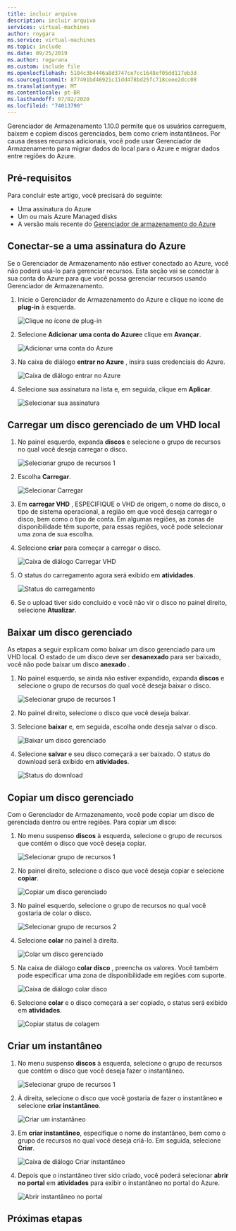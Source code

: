 ```yaml
---
title: incluir arquivo
description: incluir arquivo
services: virtual-machines
author: roygara
ms.service: virtual-machines
ms.topic: include
ms.date: 09/25/2019
ms.author: rogarana
ms.custom: include file
ms.openlocfilehash: 5104c3b4446a8d3747ce7cc1648ef05dd117eb3d
ms.sourcegitcommit: 877491bd46921c11dd478bd25fc718ceee2dcc08
ms.translationtype: MT
ms.contentlocale: pt-BR
ms.lasthandoff: 07/02/2020
ms.locfileid: "74013790"
---
```

Gerenciador de Armazenamento 1.10.0 permite que os usuários carreguem, baixem e copiem discos gerenciados, bem como criem instantâneos. Por causa desses recursos adicionais, você pode usar Gerenciador de Armazenamento para migrar dados do local para o Azure e migrar dados entre regiões do Azure.

## <a name="prerequisites"></a>Pré-requisitos

Para concluir este artigo, você precisará do seguinte:
- Uma assinatura do Azure
- Um ou mais Azure Managed disks
- A versão mais recente do [Gerenciador de armazenamento do Azure](https://azure.microsoft.com/features/storage-explorer/)

## <a name="connect-to-an-azure-subscription"></a>Conectar-se a uma assinatura do Azure

Se o Gerenciador de Armazenamento não estiver conectado ao Azure, você não poderá usá-lo para gerenciar recursos. Esta seção vai se conectar à sua conta do Azure para que você possa gerenciar recursos usando Gerenciador de Armazenamento.

1. Inicie o Gerenciador de Armazenamento do Azure e clique no ícone de **plug-in** à esquerda.

    ![Clique no ícone de plug-in](media/disks-upload-vhd-to-managed-disk-storage-explorer/plug-in-icon.png)

1. Selecione **Adicionar uma conta do Azure**e clique em **Avançar**.

    ![Adicionar uma conta do Azure](media/disks-upload-vhd-to-managed-disk-storage-explorer/connect-to-azure.png)

1. Na caixa de diálogo **entrar no Azure** , insira suas credenciais do Azure.

    ![Caixa de diálogo entrar no Azure](media/disks-upload-vhd-to-managed-disk-storage-explorer/sign-in.png)

1. Selecione sua assinatura na lista e, em seguida, clique em **Aplicar**.

    ![Selecionar sua assinatura](media/disks-upload-vhd-to-managed-disk-storage-explorer/select-subscription.png)

## <a name="upload-a-managed-disk-from-an-on-prem-vhd"></a>Carregar um disco gerenciado de um VHD local

1. No painel esquerdo, expanda **discos** e selecione o grupo de recursos no qual você deseja carregar o disco.

    ![Selecionar grupo de recursos 1](media/disks-upload-vhd-to-managed-disk-storage-explorer/select-rg1.png)

1. Escolha **Carregar**.

    ![Selecionar Carregar](media/disks-upload-vhd-to-managed-disk-storage-explorer/upload-button.png)

1. Em **carregar VHD** , ESPECIFIQUE o VHD de origem, o nome do disco, o tipo de sistema operacional, a região em que você deseja carregar o disco, bem como o tipo de conta. Em algumas regiões, as zonas de disponibilidade têm suporte, para essas regiões, você pode selecionar uma zona de sua escolha.
1. Selecione **criar** para começar a carregar o disco.

    ![Caixa de diálogo Carregar VHD](media/disks-upload-vhd-to-managed-disk-storage-explorer/upload-vhd-dialog.png)

1. O status do carregamento agora será exibido em **atividades**.

    ![Status do carregamento](media/disks-upload-vhd-to-managed-disk-storage-explorer/activity-uploading.png)

1. Se o upload tiver sido concluído e você não vir o disco no painel direito, selecione **Atualizar**.

## <a name="download-a-managed-disk"></a>Baixar um disco gerenciado

As etapas a seguir explicam como baixar um disco gerenciado para um VHD local. O estado de um disco deve ser **desanexado** para ser baixado, você não pode baixar um disco **anexado** .

1. No painel esquerdo, se ainda não estiver expandido, expanda **discos** e selecione o grupo de recursos do qual você deseja baixar o disco.

    ![Selecionar grupo de recursos 1](media/disks-upload-vhd-to-managed-disk-storage-explorer/select-rg1.png)

1. No painel direito, selecione o disco que você deseja baixar.
1. Selecione **baixar** e, em seguida, escolha onde deseja salvar o disco.

    ![Baixar um disco gerenciado](media/disks-upload-vhd-to-managed-disk-storage-explorer/download-button.png)

1. Selecione **salvar** e seu disco começará a ser baixado. O status do download será exibido em **atividades**.

    ![Status do download](media/disks-upload-vhd-to-managed-disk-storage-explorer/activity-downloading.png)

## <a name="copy-a-managed-disk"></a>Copiar um disco gerenciado

Com o Gerenciador de Armazenamento, você pode copiar um disco de gerenciada dentro ou entre regiões. Para copiar um disco:

1. No menu suspenso **discos** à esquerda, selecione o grupo de recursos que contém o disco que você deseja copiar.

    ![Selecionar grupo de recursos 1](media/disks-upload-vhd-to-managed-disk-storage-explorer/select-rg1.png)

1. No painel direito, selecione o disco que você deseja copiar e selecione **copiar**.

    ![Copiar um disco gerenciado](media/disks-upload-vhd-to-managed-disk-storage-explorer/copy-button.png)

1. No painel esquerdo, selecione o grupo de recursos no qual você gostaria de colar o disco.

    ![Selecionar grupo de recursos 2](media/disks-upload-vhd-to-managed-disk-storage-explorer/select-rg2.png)

1. Selecione **colar** no painel à direita.

    ![Colar um disco gerenciado](media/disks-upload-vhd-to-managed-disk-storage-explorer/paste-button.png)

1. Na caixa de diálogo **colar disco** , preencha os valores. Você também pode especificar uma zona de disponibilidade em regiões com suporte.

    ![Caixa de diálogo colar disco](media/disks-upload-vhd-to-managed-disk-storage-explorer/paste-disk-dialog.png)

1. Selecione **colar** e o disco começará a ser copiado, o status será exibido em **atividades**.

    ![Copiar status de colagem](media/disks-upload-vhd-to-managed-disk-storage-explorer/activity-copying.png)

## <a name="create-a-snapshot"></a>Criar um instantâneo

1. No menu suspenso **discos** à esquerda, selecione o grupo de recursos que contém o disco que você deseja fazer o instantâneo.

    ![Selecionar grupo de recursos 1](media/disks-upload-vhd-to-managed-disk-storage-explorer/select-rg1.png)

1. À direita, selecione o disco que você gostaria de fazer o instantâneo e selecione **criar instantâneo**.

    ![Criar um instantâneo](media/disks-upload-vhd-to-managed-disk-storage-explorer/create-snapshot-button.png)

1. Em **criar instantâneo**, especifique o nome do instantâneo, bem como o grupo de recursos no qual você deseja criá-lo. Em seguida, selecione **Criar**.

    ![Caixa de diálogo Criar instantâneo](media/disks-upload-vhd-to-managed-disk-storage-explorer/create-snapshot-dialog.png)

1. Depois que o instantâneo tiver sido criado, você poderá selecionar **abrir no portal** em **atividades** para exibir o instantâneo no portal do Azure.

    ![Abrir instantâneo no portal](media/disks-upload-vhd-to-managed-disk-storage-explorer/open-in-portal.png)

## <a name="next-steps"></a>Próximas etapas
